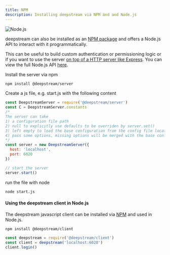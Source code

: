 ```yaml
---
title: NPM
description: Installing deepstream via NPM and and Node.js
---
```


![Node.js](nodejs.png)

deepstream can also be installed as an [NPM package](https://www.npmjs.com/package/deepstream.io) and offers a Node.js API to interact with it programmatically.

This can be useful to build custom authentication or permissioning logic or if you want to use the server [on top of a HTTP server like Express](/tutorials/integrations/other-http/). You can view the full Node.js API [here](/docs/server/node-api/).

Install the server via npm

``` bash
npm install @deepstream/server
```

Create a js file, e.g. start.js with the following content

```javascript
const DeepstreamServer = require('@deepstream/server')
const C = DeepstreamServer.constants
/*
The server can take
1) a configuration file path
2) null to explicitly use defaults to be overriden by server.set()
3) left empty to load the base configuration from the config file located within the conf directory.
4) pass some options, missing options will be merged with the base configuration
*/
const server = new DeepstreamServer({
  host: 'localhost',
  port: 6020
})

// start the server
server.start()
```

run the file with node
```bash
node start.js
```

#### Using the deepstream client in Node.js
The deepstream javascript client can be installed via [NPM](https://www.npmjs.com/package/@deepstream/client) and used in Node.js.

```bash
npm install @deepstream/client
```

```javascript
const deepstream = require('@deepstream/client')
const client = deepstream('localhost:6020')
client.login()
```
